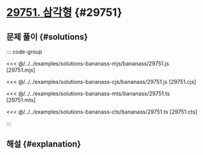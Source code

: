 # [29751. 삼각형](https://www.acmicpc.net/problem/29751) {#29751}

<!-- @include: @/shared/wip.ko.md -->

## 문제 풀이 {#solutions}

::: code-group

<<< @/../../examples/solutions-bananass-mjs/bananass/29751.js [29751.mjs]

<<< @/../../examples/solutions-bananass-cjs/bananass/29751.js [29751.cjs]

<<< @/../../examples/solutions-bananass-mts/bananass/29751.ts [29751.mts]

<<< @/../../examples/solutions-bananass-cts/bananass/29751.ts [29751.cts]

:::

## 해설 {#explanation}
